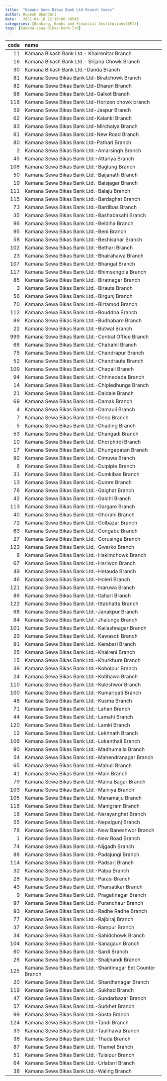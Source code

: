 ```yaml
---
title:  "Kamana Sewa Bikas Bank Ltd Branch Codes"
author: Rupesh Bhandari
date:   2021-04-18 22:10:00 +0545
categories: [Banking, Banks and Financial Institutions(BFI)]
tags: [kamana-sewa-bikas-bank-ltd]
---
```


|   code | name                                                       |
|-------:|:-----------------------------------------------------------|
|     11 | Kamana Bikash Bank Ltd.- Khairenitar Branch                |
|     16 | Kamana Bikash Bank Ltd.- Srijana Chowk Branch              |
|     30 | Kamana Bikash Bank Ltd.-Danda Branch                       |
|     81 | Kamana Sewa Bikas Bank Ltd-Biratchowk Branch               |
|     82 | Kamana Sewa Bikas Bank Ltd-Dharan Branch                   |
|     98 | Kamana Sewa Bikas Bank Ltd-Galkot Branch                   |
|    118 | Kamana Sewa Bikas Bank Ltd-Horizon chowk branch            |
|     59 | Kamana Sewa Bikas Bank Ltd-Jaspur Branch                   |
|     62 | Kamana Sewa Bikas Bank Ltd-Kalanki Branch                  |
|     83 | Kamana Sewa Bikas Bank Ltd-Mirchaiya Branch                |
|     61 | Kamana Sewa Bikas Bank Ltd-New Road Branch                 |
|     80 | Kamana Sewa Bikas Bank Ltd-Pathari Branch                  |
|      2 | Kamana Sewa Bikas Bank Ltd.-Amarsingh Branch               |
|     45 | Kamana Sewa Bikas Bank Ltd.-Attariya Branch                |
|    108 | Kamana Sewa Bikas Bank Ltd.-Baglung Branch                 |
|     50 | Kamana Sewa Bikas Bank Ltd.-Baijanath Branch               |
|     19 | Kamana Sewa Bikas Bank Ltd.-Baisjagar Branch               |
|    111 | Kamana Sewa Bikas Bank Ltd.-Balaju Branch                  |
|    115 | Kamana Sewa Bikas Bank Ltd.-Bardaghat Branch               |
|     73 | Kamana Sewa Bikas Bank Ltd.-Bardibas Branch                |
|     35 | Kamana Sewa Bikas Bank Ltd.-Bashabasahi Branch             |
|     96 | Kamana Sewa Bikas Bank Ltd.-Beldiha Branch                 |
|     95 | Kamana Sewa Bikas Bank Ltd.-Beni Branch                    |
|     58 | Kamana Sewa Bikas Bank Ltd.-Beshisahar Branch              |
|    102 | Kamana Sewa Bikas Bank Ltd.-Bethari Branch                 |
|     23 | Kamana Sewa Bikas Bank Ltd.-Bhairahawa Branch              |
|    107 | Kamana Sewa Bikas Bank Ltd.-Bhangal Branch                 |
|    117 | Kamana Sewa Bikas Bank Ltd.-Bhimsengola Branch             |
|     85 | Kamana Sewa Bikas Bank Ltd.-Biratnagar Branch              |
|      3 | Kamana Sewa Bikas Bank Ltd.-Birauta Branch                 |
|     56 | Kamana Sewa Bikas Bank Ltd.-Birgunj Branch                 |
|     70 | Kamana Sewa Bikas Bank Ltd.-Birtamod Branch                |
|    112 | Kamana Sewa Bikas Bank Ltd.-Bouddha Branch                 |
|     89 | Kamana Sewa Bikas Bank Ltd.-Budhabare Branch               |
|     22 | Kamana Sewa Bikas Bank Ltd.-Butwal Branch                  |
|    999 | Kamana Sewa Bikas Bank Ltd.-Central Office Branch          |
|     66 | Kamana Sewa Bikas Bank Ltd.-Chabahil Branch                |
|     75 | Kamana Sewa Bikas Bank Ltd.-Chandrapur Branch              |
|     52 | Kamana Sewa Bikas Bank Ltd.-Chandrauta Branch              |
|    109 | Kamana Sewa Bikas Bank Ltd.-Chapali Branch                 |
|     94 | Kamana Sewa Bikas Bank Ltd.-Chhinedada Branch              |
|     14 | Kamana Sewa Bikas Bank Ltd.-Chipledhunga Branch            |
|     21 | Kamana Sewa Bikas Bank Ltd.-Daldale Branch                 |
|     69 | Kamana Sewa Bikas Bank Ltd.-Damak Branch                   |
|      4 | Kamana Sewa Bikas Bank Ltd.-Damauli Branch                 |
|      7 | Kamana Sewa Bikas Bank Ltd.-Deep Branch                    |
|      5 | Kamana Sewa Bikas Bank Ltd.-Dhading Branch                 |
|     53 | Kamana Sewa Bikas Bank Ltd.-Dhangadi Branch                |
|     10 | Kamana Sewa Bikas Bank Ltd.-Dhorphirdi Branch              |
|     17 | Kamana Sewa Bikas Bank Ltd.-Dhungepatan Branch             |
|     92 | Kamana Sewa Bikas Bank Ltd.-Dimuwa Branch                  |
|      6 | Kamana Sewa Bikas Bank Ltd.-Duipiple Branch                |
|     31 | Kamana Sewa Bikas Bank Ltd.-Dumkibas Branch                |
|     13 | Kamana Sewa Bikas Bank Ltd.-Dumre Branch                   |
|     76 | Kamana Sewa Bikas Bank Ltd.-Gaighat Branch                 |
|     42 | Kamana Sewa Bikas Bank Ltd.-Galchi Branch                  |
|    113 | Kamana Sewa Bikas Bank Ltd.-Gargare Branch                 |
|     40 | Kamana Sewa Bikas Bank Ltd.-Ghorahi Branch                 |
|     72 | Kamana Sewa Bikas Bank Ltd.-Golbazar Branch                |
|     63 | Kamana Sewa Bikas Bank Ltd.-Gongabu Branch                 |
|     27 | Kamana Sewa Bikas Bank Ltd.-Gorusinge Branch               |
|    123 | Kamana Sewa Bikas Bank Ltd.-Gwarko Branch                  |
|      8 | Kamana Sewa Bikas Bank Ltd.-Hakimchowk Branch              |
|     67 | Kamana Sewa Bikas Bank Ltd.-Hariwon Branch                 |
|     49 | Kamana Sewa Bikas Bank Ltd.-Hetauda Branch                 |
|     46 | Kamana Sewa Bikas Bank Ltd.-Holeri Branch                  |
|    121 | Kamana Sewa Bikas Bank Ltd.-Inaruwa Branch                 |
|     86 | Kamana Sewa Bikas Bank Ltd.-Itahari Branch                 |
|    122 | Kamana Sewa Bikas Bank Ltd.-Ittabhatta Branch              |
|     68 | Kamana Sewa Bikas Bank Ltd.-Janakpur Branch                |
|     84 | Kamana Sewa Bikas Bank Ltd.-Jhalunge Branch                |
|    101 | Kamana Sewa Bikas Bank Ltd.-Kailashnagar Branch            |
|     29 | Kamana Sewa Bikas Bank Ltd.-Kawasoti Branch                |
|     91 | Kamana Sewa Bikas Bank Ltd.-Kerabari Branch                |
|     25 | Kamana Sewa Bikas Bank Ltd.-Khaireni Branch                |
|     15 | Kamana Sewa Bikas Bank Ltd.-Khurkhure Branch               |
|     39 | Kamana Sewa Bikas Bank Ltd.-Koholpur Branch                |
|     24 | Kamana Sewa Bikas Bank Ltd.-Kotihawa Branch                |
|    110 | Kamana Sewa Bikas Bank Ltd.-Kuleshwor Branch               |
|    100 | Kamana Sewa Bikas Bank Ltd.-Kumaripati Branch              |
|     48 | Kamana Sewa Bikas Bank Ltd.-Kusma Branch                   |
|     71 | Kamana Sewa Bikas Bank Ltd.-Lahan Branch                   |
|     44 | Kamana Sewa Bikas Bank Ltd.-Lamahi Branch                  |
|    120 | Kamana Sewa Bikas Bank Ltd.-Lamki Branch                   |
|     12 | Kamana Sewa Bikas Bank Ltd.-Lekhnath Branch                |
|    106 | Kamana Sewa Bikas Bank Ltd.-Lokanthali Branch              |
|     90 | Kamana Sewa Bikas Bank Ltd.-Madhumalla Branch              |
|     54 | Kamana Sewa Bikas Bank Ltd.-Mahendranagar Branch           |
|     65 | Kamana Sewa Bikas Bank Ltd.-Mahuli Branch                  |
|     41 | Kamana Sewa Bikas Bank Ltd.-Main Branch                    |
|     79 | Kamana Sewa Bikas Bank Ltd.-Maina Bagar Branch             |
|    103 | Kamana Sewa Bikas Bank Ltd.-Mainiya Branch                 |
|    105 | Kamana Sewa Bikas Bank Ltd.-Manamaiju Branch               |
|    116 | Kamana Sewa Bikas Bank Ltd.-Manigram Branch                |
|     18 | Kamana Sewa Bikas Bank Ltd.-Narayanghat Branch             |
|     55 | Kamana Sewa Bikas Bank Ltd.-Nepalgunj Branch               |
|     78 | Kamana Sewa Bikas Bank Ltd.-New Baneshwor Branch           |
|      1 | Kamana Sewa Bikas Bank Ltd.-New Road Branch                |
|     74 | Kamana Sewa Bikas Bank Ltd.-Nijgadh Branch                 |
|     88 | Kamana Sewa Bikas Bank Ltd.-Padajungi Branch               |
|    114 | Kamana Sewa Bikas Bank Ltd.-Padsarj Branch                 |
|     32 | Kamana Sewa Bikas Bank Ltd.-Palpa Branch                   |
|     28 | Kamana Sewa Bikas Bank Ltd.-Parasi Branch                  |
|     43 | Kamana Sewa Bikas Bank Ltd.-Pharsatikar Branch             |
|      9 | Kamana Sewa Bikas Bank Ltd.-Pragatinagar Branch            |
|     97 | Kamana Sewa Bikas Bank Ltd.-Puranchaur Branch              |
|     93 | Kamana Sewa Bikas Bank Ltd.-Radhe Radhe Branch             |
|     77 | Kamana Sewa Bikas Bank Ltd.-Rajbiraj Branch                |
|     37 | Kamana Sewa Bikas Bank Ltd.-Rampur Branch                  |
|     34 | Kamana Sewa Bikas Bank Ltd.-Sahidchowk Branch              |
|    104 | Kamana Sewa Bikas Bank Ltd.-Sanagaun Branch                |
|     60 | Kamana Sewa Bikas Bank Ltd.-Sardi  Branch                  |
|     26 | Kamana Sewa Bikas Bank Ltd.-Shaljhandi Branch              |
|    125 | Kamana Sewa Bikas Bank Ltd.-Shantinagar Ext Counter Branch |
|     20 | Kamana Sewa Bikas Bank Ltd.-Shardhanagar Branch            |
|    119 | Kamana Sewa Bikas Bank Ltd.-Sukhad Branch                  |
|     47 | Kamana Sewa Bikas Bank Ltd.-Sundarbazar Branch             |
|     57 | Kamana Sewa Bikas Bank Ltd.-Surkhet Branch                 |
|     99 | Kamana Sewa Bikas Bank Ltd.-Susta Branch                   |
|    124 | Kamana Sewa Bikas Bank Ltd.-Tandi Branch                   |
|     33 | Kamana Sewa Bikas Bank Ltd.-Taulihawa Branch               |
|     36 | Kamana Sewa Bikas Bank Ltd.-Thada Branch                   |
|     87 | Kamana Sewa Bikas Bank Ltd.-Thamel Branch                  |
|     51 | Kamana Sewa Bikas Bank Ltd.-Tulsipur Branch                |
|     64 | Kamana Sewa Bikas Bank Ltd.-Urlabari Branch                |
|     38 | Kamana Sewa Bikas Bank Ltd.-Waling Branch                  |